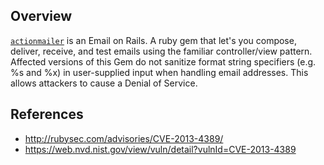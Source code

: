 ## Overview
[`actionmailer`](https://rubygems.org/gems/actionmailer) is an Email on Rails. A ruby gem that let's you compose, deliver, receive, and test emails using the familiar controller/view pattern.
Affected versions of this Gem do not sanitize format string specifiers (e.g. %s and %x) in user-supplied input when handling email addresses. This allows attackers to cause a Denial of Service.

## References
- http://rubysec.com/advisories/CVE-2013-4389/
- https://web.nvd.nist.gov/view/vuln/detail?vulnId=CVE-2013-4389
